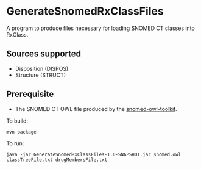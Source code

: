 # GenerateSnomedRxClassFiles

A program to produce files necessary for loading SNOMED CT classes into RxClass.

## Sources supported
- Disposition (DISPOS)
- Structure (STRUCT)

## Prerequisite
- The SNOMED CT OWL file produced by the <a href="https://github.com/IHTSDO/snomed-owl-toolkit" target="_new">snomed-owl-toolkit</a>.

To build:
```
mvn package
```
To run:
```
java -jar GenerateSnomedRxClassFiles-1.0-SNAPSHOT.jar snomed.owl classTreeFile.txt drugMembersFile.txt
```
